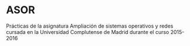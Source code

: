 # ASOR
Prácticas de la asignatura Ampliación de sistemas operativos y redes cursada en la Universidad Complutense de Madrid durante el curso 2015-2016
